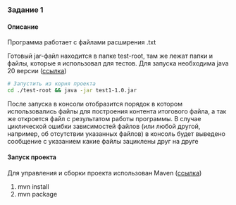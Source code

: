 ### Задание 1

#### Описание

Программа работает с файлами расширения .txt

Готовый jar-файл находится в папке test-root, там же лежат папки и файлы, которые я использовал для тестов.
Для запуска необходима java 20
версии ([ссылка](https://www.oracle.com/java/technologies/javase/jdk20-archive-downloads.html))

```bash
# Запустить из корня проекта
cd ./test-root && java -jar test1-1.0.jar
```

После запуска в консоли отобразится порядок в котором использовались файлы для построения контента итогового файла, а
так же откроется файл с результатом работы программы.
В случае циклической ошибки зависимостей файлов (или любой другой, например, об отсутствии указанных файлов) в консоль
будет выведено сообщение с указанием какие файлы зациклены друг на друге

#### Запуск проекта

Для управления и сборки проекта использован Maven ([ссылка](https://maven.apache.org/))

1. mvn install
2. mvn package